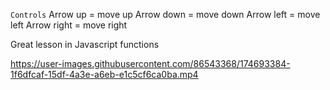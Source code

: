 `Controls` 
Arrow up = move up
Arrow down = move down 
Arrow left = move left 
Arrow right = move right 

Great lesson in Javascript functions 


https://user-images.githubusercontent.com/86543368/174693384-1f6dfcaf-15df-4a3e-a6eb-e1c5cf6ca0ba.mp4

